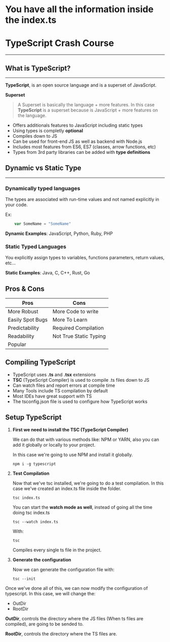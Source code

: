 # You have all the information inside the index.ts

# TypeScript Crash Course
---
## What is TypeScript?
---
**TypeScript**, is an open source language and is a superset of JavaScript.

**Superset**
> A Superset is basically the language + more features. In this case **TypeScript** is a superset because is JavaScript + more features on the language.

- Offers additionals features to JavaScript including static types
- Using types is completly **optional**
- Compiles down to JS
- Can be used for front-end JS as well as backend with Node.js
- Includes most features from ES6, ES7 (classes, arrow functions, etc)
- Types from 3rd party libraries can be added with **type definitions**

## Dynamic vs Static Type
---
###  Dynamically typed languages
The types are associated with run-time values and not named explicitly in your code.

Ex:
```js
	var SomeName = "SomeName"
```
**Dynamic Examples**: JavaScript, Python, Ruby, PHP

### Static Typed Languages
You explicitly assign types to variables, functions parameters, return values, etc...


**Static Examples**: Java, C, C++, Rust, Go

## Pros & Cons
| Pros             | Cons                   |
| ---------------- | ---------------------- |
| More Robust      | More Code to write     |
| Easily Spot Bugs | More To Learn          |
| Predictability   | Required Compilation   |
| Readability      | Not True Static Typing |
| Popular          |                        |
## Compiling TypeScript
- TypeScript uses **.ts** and **.tsx** extensions
- **TSC** (TypeScript Compiler) is used to compile .ts files down to JS
- Can watch files and report errors at compile time
- Many Tools include TS compilation by default
- Most IDEs have great support with TS
- The tsconfig.json file is used to configure how TypeScript works

## Setup TypeScript
1. **First we need to install the TSC (TypeScript Compiler)**

	We can do that with various methods like: NPM or YARN, also you can add it globally or locally to your project.

	In this case we're going to use NPM and install it globally.
	```npm
	npm i -g typescript
	```

2. **Test Compilation**

	Now that we've tsc installed, we're going to do a test compilation.
	In this case we've created an index.ts file inside the folder.
	```terminal
	tsc index.ts
	```
	You can start the **watch mode as well**, instead of going all the time doing tsc index.ts
	```terminal
	tsc --watch index.ts
	```
	With:
	```terminal
	tsc
	```
	Compiles every single ts file in the project.

3. **Generate the configuration**

	Now we can generate the configuration file with:
	```terminal
	tsc --init
	```

Once we've done all of this, we can now modify the configuration of typescript.
In this case, we will change the:
- OutDir
- RootDir

**OutDir**, controls the directory where the JS files (When ts files are compiled), are going to be sended to.

**RootDir**, controls the directory where the TS files are.